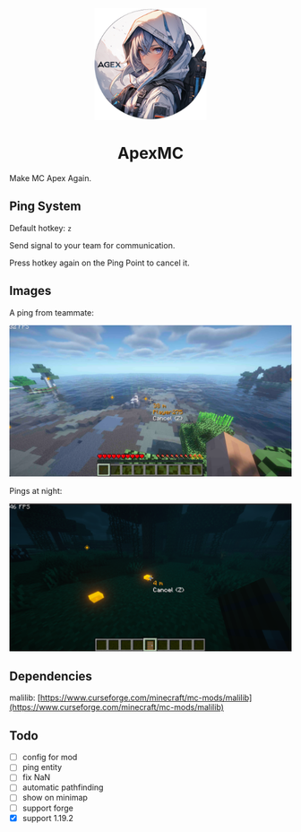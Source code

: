 <p align="center">
    <img src="./src/main/resources/assets/apex_mc/icon.png" alt="ApexMC" width="200"/> 
</p>

<h1 align="center">ApexMC</h1>

Make MC Apex Again.

## Ping System

Default hotkey: `z`

Send signal to your team for communication.

Press hotkey again on the Ping Point to cancel it.

## Images

A ping from teammate:

![pingFromTeammate](images/pingFromTeammate.png)

Pings at night:

![pingAtNight](images/pingAtNight.png)

## Dependencies

malilib: [https://www.curseforge.com/minecraft/mc-mods/malilib](https://www.curseforge.com/minecraft/mc-mods/malilib)

## Todo

- [ ] config for mod
- [ ] ping entity
- [ ] fix NaN
- [ ] automatic pathfinding
- [ ] show on minimap
- [ ] support forge
- [x] support 1.19.2
